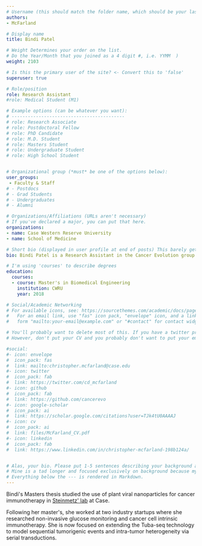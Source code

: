 ```yaml
---
# Username (this should match the folder name, which should be your last name)
authors:
- McFarland

# Display name
title: Bindi Patel

# Weight Determines your order on the list. 
# Do the Year/Month that you joined as a 4 digit #, i.e. YYMM  )
weight: 2103

# Is this the primary user of the site? <- Convert this to 'false'
superuser: true

# Role/position
role: Research Assistant
#role: Medical Student (M1)

# Example options (can be whatever you want):
# ------------------------------------------
# role: Research Associate
# role: Postdoctoral Fellow
# role: PhD Candidate
# role: M.D. Student
# role: Masters Student
# role: Undergraduate Student
# role: High School Student


# Organizational group (*must* be one of the options below):
user_groups:
 - Faculty & Staff
# - Postdocs
# - Grad Students
# - Undergraduates 
# - Alumni

# Organizations/Affiliations (URLs aren't necessary)
# If you've declared a major, you can put that here. 
organizations:
- name: Case Western Reserve University
- name: School of Medicine

# Short bio (displayed in user profile at end of posts) This barely gets used, so don't bother. 
bio: Bindi Patel is a Research Assistant in the Cancer Evolution group. She obtained her masters in Bioengineering at Case studying viral nanoparticles and is interested in modeling intra-tumor heterogeneity using via serial applications of our Tuba-seq technology.  

# I'm using 'courses' to describe degrees
education:
  courses:
  - course: Master's in Biomedical Engineering 
    institution: CWRU
    year: 2018 

# Social/Academic Networking
# For available icons, see: https://sourcethemes.com/academic/docs/page-builder/#icons
#   For an email link, use "fas" icon pack, "envelope" icon, and a link in the
#   form "mailto:your-email@example.com" or "#contact" for contact widget.

# You'll probably want to delete most of this. If you have a twitter presence or active linkedin/githup, please add.
# However, don't put your CV and you probably don't want to put your email, unless you're ready for a bit of spam. 

#social:
#- icon: envelope
#  icon_pack: fas
#  link: mailto:christopher.mcfarland@case.edu
#- icon: twitter
#  icon_pack: fab
#  link: https://twitter.com/cd_mcfarland
#- icon: github
#  icon_pack: fab
#  link: https://github.com/cancerevo
#- icon: google-scholar
#  icon_pack: ai
#  link: https://scholar.google.com/citations?user=TJk4tU0AAAAJ
#- icon: cv
#  icon_pack: ai
#  link: files/McFarland_CV.pdf
#- icon: linkedin
#  icon_pack: fab
#  link: https://www.linkedin.com/in/christopher-mcfarland-198b124a/


# Alas, your bio. Please put 1-5 sentences describing your background and 1-5 sentences describing your interests.
# Mine is a tad longer and focused exclusively on background because my research interests are elsewhere on the site.
# Everything below the --- is rendered in Markdown. 
---
```


Bindi's Masters thesis studied the use of plant viral nanoparticles for cancer immunotherapy in [Steinmetz' lab](https://www.steinmetzlab.com/3010867-welcome-cwru) at Case. 
<!--more--> 
Following her master's, she worked at two industry startups where she researched non-invasive glucose monitoring and cancer cell intrinsic immunotherapy.
She is now focused on extending the Tuba-seq technology to model sequential tumorigenic events and intra-tumor heterogeneity via serial transductions.

